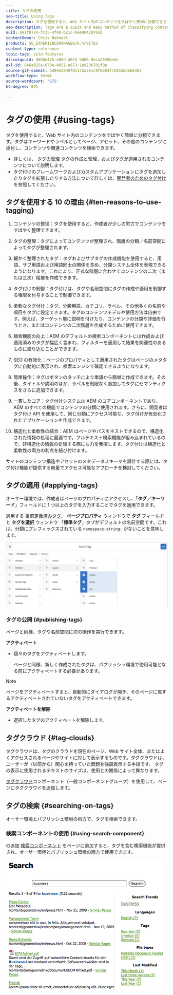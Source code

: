 ```yaml
---
title: タグの使用
seo-title: Using Tags
description: タグを使用すると、Web サイト内のコンテンツをすばやく簡単に分類できます。
seo-description: Tags are a quick and easy method of classifying content within a website
uuid: a91f8724-fc35-4f40-b21c-bee90429765b
contentOwner: Chris Bohnert
products: SG_EXPERIENCEMANAGER/6.4/SITES
content-type: reference
topic-tags: site-features
discoiquuid: d0b0e47b-e68d-407d-9d06-deca2039dede
exl-id: 846a925a-673e-4051-a673-1a9236701f0a
source-git-commit: bd94d3949f0117aa3e1c9f0e84f7293a5d6b03b4
workflow-type: tm+mt
source-wordcount: '675'
ht-degree: 82%

---
```


# タグの使用 {#using-tags}

タグを使用すると、Web サイト内のコンテンツをすばやく簡単に分類できます。タグはキーワードやラベルとしてページ、アセット、その他のコンテンツに添付し、コンテンツや関連コンテンツを検索できます。

* 詳しくは、 [タグの管理](/help/sites-administering/tags.md) タグの作成と管理、およびタグが適用されるコンテンツについて説明します。
* タグ付けのフレームワークおよびカスタムアプリケーションにタグを追加したりタグを拡張したりする方法について詳しくは、[開発者のためのタグ付け](/help/sites-developing/tags.md)を参照してください。

## タグを使用する 10 の理由 {#ten-reasons-to-use-tagging}

1. コンテンツの整理：タグを使用すると、作成者が少しの労力でコンテンツをすばやく整理できます。

1. タグの整理：タグによってコンテンツが整理され、階層の分類／名前空間によってタグが整理されます。

1. 細かく整理されたタグ：タグおよびサブタグの作成機能を使用すると、用語、サブ用語および用語同士の関係を含め、分類システム全体を表現できるようになります。これにより、正式な階層に合わせてコンテンツの二次（または三次）階層を作成できます。

1. タグ付けの制御：タグ付けは、タグや名前空間にタグの作成や適用を制御する権限を付与することで制御できます。

1. 柔軟なタグ付け：タグ、分類用語、カテゴリ、ラベル、その他多くの名前や項目をタグに設定できます。タグのコンテンツモデルや使用方法は自由です。例えば、ターゲット層に説明を付けたり、コンテンツの分類や評価を行うとき、またはコンテンツの二次階層を作成するために使用できます。

1. 検索機能の向上：AEM のデフォルトの検索コンポーネントには作成および適用済みのタグが幅広く含まれ、フィルターを適用して結果を関連性のあるものに絞り込むことができます。

1. SEO の有効化：ページのプロパティとして適用されたタグはページのメタタグに自動的に表示され、検索エンジンで確認できるようになります。

1. 簡単操作：タグはボタンのタッチにより単語から簡単に作成できます。その後、タイトルや説明のほか、ラベルを制限なく追加してタグにセマンティクスをさらに追加できます。

1. 一貫したコア：タグ付けシステムは AEM のコアコンポーネントであり、AEM のすべての機能でコンテンツの分類に使用されます。さらに、開発者はタグ付け API を使用して、同じ分類にアクセス可能な、タグ付けが有効化されたアプリケーションを作成できます。

1. 構造化と柔軟性の結合：AEM はページやパスをネストできるので、構造化された情報の処理に最適です。フルテキスト検索機能が組み込まれているので、非構造化の情報の処理する際にも力を発揮します。タグ付けは構造化と柔軟性の両方の利点を結び付けます。

サイトのコンテンツ構造やアセットのメタデータスキーマを設計する際には、タグ付け機能が提供する軽量でアクセス可能なアプローチを検討してください。

## タグの適用 {#applying-tags}

オーサー環境では、作成者はページのプロパティにアクセスし、「**タグ／キーワード**」フィールドに 1 つ以上のタグを入力することでタグを適用できます。

適用する [事前定義済みタグ](/help/sites-administering/tags.md)、 **ページプロパティ** ウィンドウで **タグ** フィールドと **タグを選択** ウィンドウ 「**標準タグ**」タブがデフォルトの名前空間です。これは、分類にプレフィックスされている `namespace-string:` がないことを意味します。

![chlimage_1-92](assets/chlimage_1-92.png)

### タグの公開 {#publishing-tags}

ページと同様、タグや名前空間に次の操作を実行できます。

**アクティベート**

* 個々のタグをアクティベートします。

   ページと同様、新しく作成されたタグは、パブリッシュ環境で使用可能となる前にアクティベートする必要があります。

>[!NOTE]
>
>ページをアクティベートすると、自動的にダイアログが開き、そのページに属するアクティベートされていないタグをアクティベートできます。

**アクティベートを解除**

* 選択したタグのアクティベートを解除します。

## タグクラウド {#tag-clouds}

タグクラウドは、タグのクラウドを現在のページ、Web サイト全体、またはよくアクセスされるページやサイトに対して表示するものです。タグクラウドは、ユーザーが（以前から）関心を持っていた問題を強調表示する手段です。 タグの表示に使用されるテキストのサイズは、使用との関係によって異なります。

[タグクラウド](/help/sites-authoring/default-components-foundation.md#tag-cloud)コンポーネント（一般コンポーネントグループ）を使用して、ページにタグクラウドを追加します。

## タグの検索 {#searching-on-tags}

オーサー環境とパブリッシュ環境の両方で、タグを検索できます。

### 検索コンポーネントの使用 {#using-search-component}

の追加 [検索コンポーネント](/help/sites-authoring/default-components-foundation.md#search) をページに追加すると、タグを含む検索機能が提供され、オーサー環境とパブリッシュ環境の両方で使用できます。

![chlimage_1-93](assets/chlimage_1-93.png)
